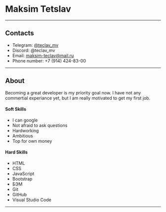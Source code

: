 # Maksim Tetslav
___
## Contacts 

* Telegram: [@teclav_mv](https://t.me/teclav_mv)
* Discord: @teclav_mv
* Email: maksim-teclav@mail.ru
* Phone number: +7 (914) 424-83-00
____

## About

Becoming a great developer is my priority goal now. I have not any commertial experiance yet, but I am really motivated to get my first job.

 #### Soft Skills
* I can google 
* Not afraid to ask questions
* Hardworking
* Ambitious
* Top for own money


 #### Hard Skills
 * HTML
 * CSS
 * JavaScript
 * Bootstrap
 * БЭМ
 * Git
 * GitHub
 * Visual Studio Code
____


